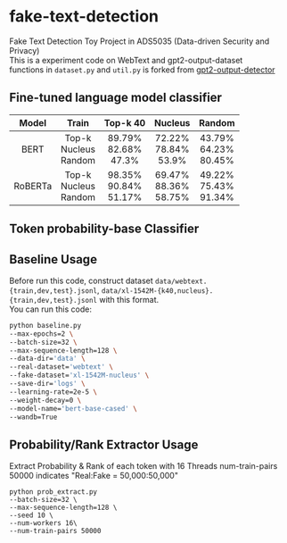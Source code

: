 # fake-text-detection
Fake Text Detection Toy Project in ADS5035 (Data-driven Security and Privacy)  
This is a experiment code on WebText and gpt2-output-dataset  
functions in ```dataset.py``` and ```util.py``` is forked from [gpt2-output-detector](https://github.com/openai/gpt-2-output-dataset/tree/master/detector)

## Fine-tuned language model classifier
|Model|Train|Top-k 40|Nucleus|Random|
|:---:|:---:|:---:|:---:|:---:|
|BERT|Top-k<br>Nucleus<br>Random|89.79%<br>82.68%<br>47.3%|72.22%<br>78.84%<br>53.9%|43.79%<br>64.23%<br>80.45%|
|RoBERTa|Top-k<br>Nucleus<br>Random|98.35%<br>90.84%<br>51.17%|69.47%<br>88.36%<br>58.75%|49.22%<br>75.43%<br>91.34%|

## Token probability-base Classifier

## Baseline Usage
Before run this code, construct dataset  ```data/webtext.{train,dev,test}.jsonl```, ```data/xl-1542M-{k40,nucleus}.{train,dev,test}.jsonl``` with this format.  
You can run this code:
```bash
python baseline.py
--max-epochs=2 \
--batch-size=32 \
--max-sequence-length=128 \
--data-dir='data' \
--real-dataset='webtext' \
--fake-dataset='xl-1542M-nucleus' \
--save-dir='logs' \
--learning-rate=2e-5 \
--weight-decay=0 \
--model-name='bert-base-cased' \
--wandb=True
```

## Probability/Rank Extractor Usage
Extract Probability & Rank of each token with 16 Threads
num-train-pairs 50000 indicates "Real:Fake = 50,000:50,000"
```
python prob_extract.py
--batch-size=32 \
--max-sequence-length=128 \
--seed 10 \
--num-workers 16\
--num-train-pairs 50000
```
